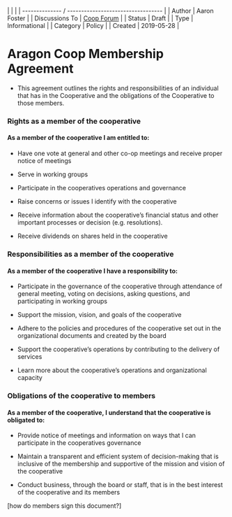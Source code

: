 |                 |                                        |
| -------------- / ---------------------------------- |
| Author    | Aaron Foster |
| Discussions To | [Coop Forum](www.ensert.forum.post.com) |
| Status | Draft |
| Type | Informational |
| Category | Policy |
| Created | 2019-05-28 |

# Aragon Coop Membership Agreement

- This agreement outlines the rights and responsibilities of an individual that has in the Cooperative and the obligations of the Cooperative to those members.

### Rights as a member of the cooperative

#### As a member of the cooperative I am entitled to:

- Have one vote at general and other co-op meetings and receive proper notice of meetings

- Serve in working groups

- Participate in the cooperatives operations and governance 

- Raise concerns or issues I identify with the cooperative

- Receive information about the cooperative’s financial status and other important processes or decision (e.g. resolutions). 

- Receive dividends on shares held in the cooperative


### Responsibilities as a member of the cooperative

#### As a member of the cooperative I have a responsibility to:

- Participate in the governance of the cooperative through attendance of general meeting, voting on decisions, asking questions, and participating in working groups

- Support the mission, vision, and goals of the cooperative

- Adhere to the policies and procedures of the cooperative set out in the organizational documents and created by the board

- Support the cooperative’s operations by contributing to the delivery of services

- Learn more about the cooperative’s operations and organizational capacity  


### Obligations of the cooperative to members

#### As a member of the cooperative, I understand that the cooperative is obligated to:

- Provide notice of meetings and information on ways that I can participate in the cooperatives governance

- Maintain a transparent and efficient system of decision-making that is inclusive of the membership and supportive of the mission and vision of the cooperative

- Conduct business, through the board or staff, that is in the best interest of the cooperative and its members



[how do members sign this document?]